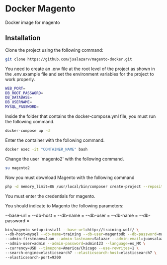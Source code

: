 # Docker Magento

Docker image for magento

## Installation

Clone the project using the following command:

```bash
git clone https://github.com/jsalazarv/magento-docker.git
```

You need to create an .env file at the root level of the project as shown in the .env.example file and set the environment variables for the project to work properly.

```bash
WEB_PORT=
DB_ROOT_PASSWORD=
DB_DATABASE=
DB_USERNAME=
MYSQL_PASSWORD=
```

Inside the folder that contains the docker-compose.yml file, you must run the following command.

```bash
docker-compose up -d
```

Enter the container with the following command.

```bash
docker exec -it "CONTAINER_NAME" bash
```

Change the user 'magento2' with the following command.

```bash
su magento2
```

Now you must download Magento with the following command

```bash
php -d memory_limit=8G /usr/local/bin/composer create-project --repository-url=https://repo.magento.com/ magento/project-enterprise-edition .
```

You must enter the credentials for magento.

You should indicate to Magento the following parameters:

--base-url =
--db-host =
--db-name =
--db-user =
--db-name =
--db-password =

```bash
bin/magento setup:install --base-url=http://training.wolf/ \
--db-host=mysql --db-name=training --db-user=magentodb --db-password=magento \
--admin-firstname=Juan --admin-lastname=Salazar --admin-email=juansalazar@wolfsellers.com \
--admin-user=admin --admin-password=admin123 --language=es_MX \
--currency=USD --timezone=America/Chicago --use-rewrites=1 \
--search-engine=elasticsearch7 --elasticsearch-host=elasticsearch7 \
--elasticsearch-port=9200
```
